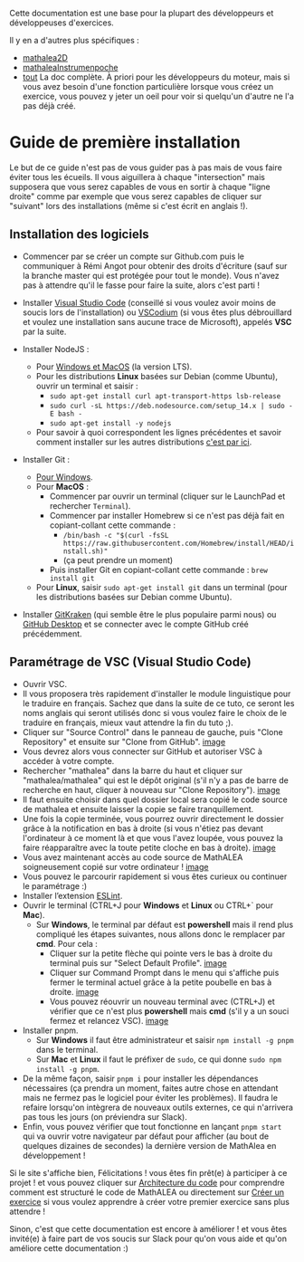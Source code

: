 Cette documentation est une base pour la plupart des développeurs et développeuses d'exercices.

Il y en a d'autres plus spécifiques :
* [mathalea2D](2d/)
* [mathaleaInstrumenpoche](instrumenpoche/)
* [tout](tout/) La doc complète. À priori pour les développeurs du moteur, mais si vous avez besoin d'une fonction particulière lorsque vous créez un exercice, vous pouvez y jeter un oeil pour voir si quelqu'un d'autre ne l'a pas déjà créé.

# Guide de première installation
Le but de ce guide n'est pas de vous guider pas à pas mais de vous faire éviter tous les écueils. Il vous aiguillera à chaque "intersection" mais supposera que vous serez capables de vous en sortir à chaque "ligne droite" comme par exemple que vous serez capables de cliquer sur "suivant" lors des installations (même si c'est écrit en anglais !).
## Installation des logiciels
- Commencer par se créer un compte sur Github.com puis le communiquer à Rémi Angot pour obtenir des droits d'écriture (sauf sur la branche master qui est protégée pour tout le monde). Vous n'avez pas à attendre qu'il le fasse pour faire la suite, alors c'est parti !
- Installer [Visual Studio Code](https://code.visualstudio.com/Download) (conseillé si vous voulez avoir moins de soucis lors de l'installation) ou [VSCodium](https://vscodium.com) (si vous êtes plus débrouillard et voulez une installation sans aucune trace de Microsoft), appelés **VSC** par la suite.
- Installer NodeJS :
    - Pour [Windows et MacOS](https://nodejs.org/fr/) (la version LTS).
    - Pour les distributions **Linux** basées sur Debian (comme Ubuntu), ouvrir un terminal et saisir :
        - `sudo apt-get install curl apt-transport-https lsb-release`
        - `sudo curl -sL https://deb.nodesource.com/setup_14.x | sudo -E bash -`
        - `sudo apt-get install -y nodejs`
    - Pour savoir à quoi correspondent les lignes précédentes et savoir comment installer sur les autres distributions [c'est par ici](/tutorial-Installer_NodeJS_sur_Linux.html).
    
- Installer Git :
    - [Pour Windows](https://git-scm.com/download/).
    - Pour **MacOS** :
        - Commencer par ouvrir un terminal (cliquer sur le LaunchPad et rechercher `Terminal`).
        - Commencer par installer Homebrew si ce n'est pas déjà fait en copiant-collant cette commande :
            - `/bin/bash -c "$(curl -fsSL https://raw.githubusercontent.com/Homebrew/install/HEAD/install.sh)"`
            - (ça peut prendre un moment)
        - Puis installer Git en copiant-collant cette commande : `brew install git`
    - Pour **Linux**, saisir `sudo apt-get install git` dans un terminal (pour les distributions basées sur Debian comme Ubuntu).
- Installer [GitKraken](https://www.gitkraken.com/download) (qui semble être le plus populaire parmi nous) ou [GitHub Desktop](https://desktop.github.com/) et se connecter avec le compte GitHub créé précédemment.

## Paramétrage de VSC (Visual Studio Code)
- Ouvrir VSC.
- Il vous proposera très rapidement d'installer le module linguistique pour le traduire en français. Sachez que dans la suite de ce tuto, ce seront les noms anglais qui seront utilisés donc si vous voulez faire le choix de le traduire en français, mieux vaut attendre la fin du tuto ;).
- Cliquer sur "Source Control" dans le panneau de gauche, puis "Clone Repository" et ensuite sur "Clone from GitHub". [image](img/Config_VSC-1.png)
- Vous devrez alors vous connecter sur GitHub et autoriser VSC à accéder à votre compte.
- Rechercher "mathalea" dans la barre du haut et cliquer sur "mathalea/mathalea" qui est le dépôt original (s'il n'y a pas de barre de recherche en haut, cliquer à nouveau sur "Clone Repository"). [image](img/Config_VSC-2.png)
- Il faut ensuite choisir dans quel dossier local sera copié le code source de mathalea et ensuite laisser la copie se faire tranquillement.
- Une fois la copie terminée, vous pourrez ouvrir directement le dossier grâce à la notification en bas à droite (si vous n'étiez pas devant l'ordinateur à ce moment là et que vous l'avez loupée, vous pouvez la faire réapparaître avec la toute petite cloche en bas à droite). [image](img/Config_VSC-3.png)
- Vous avez maintenant accès au code source de MathALEA soigneusement copié sur votre ordinateur ! [image](img/Config_VSC-4.png)
- Vous pouvez le parcourir rapidement si vous êtes curieux ou continuer le paramétrage :)
- Installer l’extension [ESLint](https://marketplace.visualstudio.com/items?itemName=dbaeumer.vscode-eslint).
- Ouvrir le terminal (CTRL+J pour **Windows** et **Linux** ou CTRL+` pour **Mac**).
    - Sur **Windows**, le terminal par défaut est **powershell** mais il rend plus compliqué les étapes suivantes, nous allons donc le remplacer par **cmd**. Pour cela :
        - Cliquer sur la petite flèche qui pointe vers le bas à droite du terminal puis sur "Select Default Profile". [image](img/Config_VSC-5.png)
        - Cliquer sur Command Prompt dans le menu qui s'affiche puis fermer le terminal actuel grâce à la petite poubelle en bas à droite. [image](img/Config_VSC-6.png)
        - Vous pouvez réouvrir un nouveau terminal avec (CTRL+J) et vérifier que ce n'est plus **powershell** mais **cmd** (s'il y a un souci fermez et relancez VSC). [image](img/Config_VSC-7.png)
- Installer pnpm.
    - Sur **Windows** il faut être administrateur et saisir `npm install -g pnpm` dans le terminal.
    - Sur **Mac** et **Linux** il faut le préfixer de `sudo`, ce qui donne `sudo npm install -g pnpm`.
- De la même façon, saisir `pnpm i` pour installer les dépendances nécessaires (ça prendra un moment, faites autre chose en attendant mais ne fermez pas le logiciel pour éviter les problèmes). Il faudra le refaire lorsqu'on intègrera de nouveaux outils externes, ce qui n'arrivera pas tous les jours (on préviendra sur Slack).
- Enfin, vous pouvez vérifier que tout fonctionne en lançant `pnpm start` qui va ouvrir votre navigateur par défaut pour afficher (au bout de quelques dizaines de secondes) la dernière version de MathAlea en développement !

Si le site s'affiche bien, Félicitations ! vous êtes fin prêt(e) à participer à ce projet ! et vous pouvez cliquer sur [Architecture du code](/tutorial-Architecture_du_code.html) pour comprendre comment est structuré le code de MathALEA ou directement sur [Créer un exercice](/tutorial-Créer_un_exercice.html) si vous voulez apprendre à créer votre premier exercice sans plus attendre !

Sinon, c'est que cette documentation est encore à améliorer ! et vous êtes invité(e) à faire part de vos soucis sur Slack pour qu'on vous aide et qu'on améliore cette documentation :)

